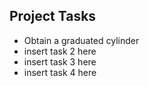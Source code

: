 <h2>Project Tasks</h2>
<ul>
<li>Obtain a graduated cylinder</li>
<li>insert task 2 here</li>
<li>insert task 3 here</li>
<li>insert task 4 here</li>
</ul>
